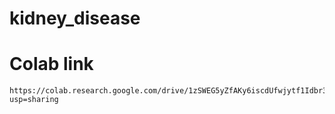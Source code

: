# kidney_disease


# Colab link
    https://colab.research.google.com/drive/1zSWEG5yZfAKy6iscdUfwjytf1Idbr3CE?usp=sharing